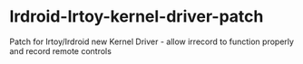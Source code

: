 # Irdroid-Irtoy-kernel-driver-patch
 Patch for Irtoy/Irdroid new Kernel Driver - allow irrecord to function properly and record remote controls
